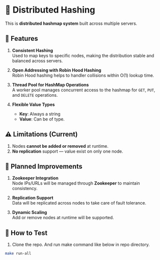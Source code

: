 # 🧩 Distributed Hashing

This is **distributed hashmap system** built across multiple servers.

## 🔧 Features

1. **Consistent Hashing**  
   Used to map keys to specific nodes, making the distribution stable and balanced across servers. 

2. **Open Addressing with Robin Hood Hashing**  
   Robin Hood hashing helps to handler collisions within O(1) lookup time.

3. **Thread Pool for HashMap Operations**  
   A worker pool manages concurrent access to the hashmap for `GET`, `PUT`, and `DELETE` operations.

4. **Flexible Value Types**  
   - **Key**: Always a string  
   - **Value**: Can be of type.

## ⚠️ Limitations (Current)

1. Nodes **cannot be added or removed** at runtime.
2. **No replication** support — value exist on only one node.

## 🌱 Planned Improvements

1. **Zookeeper Integration**  
   Node IPs/URLs will be managed through **Zookeeper** to maintain consistency.

2. **Replication Support**  
   Data will be replicated across nodes to take care of fault tolerance.

3. **Dynamic Scaling**  
   Add or remove nodes at runtime will be supported.

## 🧪 How to Test

1. Clone the repo. And run make command like below in repo directory. 

```bash
make run-all
